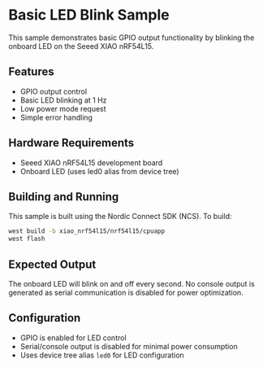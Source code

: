 # Basic LED Blink Sample

This sample demonstrates basic GPIO output functionality by blinking the onboard LED on the Seeed XIAO nRF54L15.

## Features

- GPIO output control
- Basic LED blinking at 1 Hz
- Low power mode request
- Simple error handling

## Hardware Requirements

- Seeed XIAO nRF54L15 development board
- Onboard LED (uses led0 alias from device tree)

## Building and Running

This sample is built using the Nordic Connect SDK (NCS). To build:

```bash
west build -b xiao_nrf54l15/nrf54l15/cpuapp
west flash
```

## Expected Output

The onboard LED will blink on and off every second. No console output is generated as serial communication is disabled for power optimization.

## Configuration

- GPIO is enabled for LED control
- Serial/console output is disabled for minimal power consumption
- Uses device tree alias `led0` for LED configuration